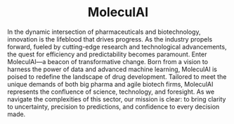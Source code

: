 <h1 align="center">MoleculAI</h1>

In the dynamic intersection of pharmaceuticals and biotechnology, innovation is the lifeblood that drives progress. As the industry propels forward, fueled by cutting-edge research and technological advancements, the quest for efficiency and predictability becomes paramount. Enter MoleculAI—a beacon of transformative change. Born from a vision to harness the power of data and advanced machine learning, MoleculAI is poised to redefine the landscape of drug development. Tailored to meet the unique demands of both big pharma and agile biotech firms, MoleculAI represents the confluence of science, technology, and foresight. As we navigate the complexities of this sector, our mission is clear: to bring clarity to uncertainty, precision to predictions, and confidence to every decision made.
